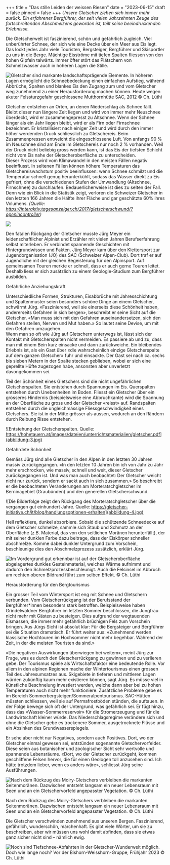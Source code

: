 +++
title = "Das stille Leiden der weissen Riesen"
date = "2023-06-15"
draft = false
pinned = false
+++
*Unsere Gletscher ziehen sich immer mehr zurück. Ein erfahrener Bergführer, der seit vielen Jahrzehnten Zeuge des fortschreitenden Abschmelzens geworden ist, teilt seine beeindruckenden Erlebnisse.*

[](<>)Die Gletscherwelt ist faszinierend, schön und gefährlich zugleich. Viel unberührter Schnee, der sich wie eine Decke über ein Meer aus Eis legt. Das lockt jedes Jahr viele Touristen, Bergsteiger, Bergführer und Skisportler zu uns in die Berge. Mächtige Eisströme mit tiefen Spalten fliessen von den hohen Gipfeln talwärts. Immer öfter stört das Plätschern von Schmelzwasser auch in höheren Lagen die Stille.

![Gletscher sind markante landschaftsprägende Elemente. In höheren Lagen ermöglicht die Schneebedeckung einen einfachen Aufstieg, während Abbrüche, Spalten und blankes Eis den Zugang zum und vom Gletscher weg zunehmend zu einer Herausforderung machen können. Heute wegen akuter Felssturzgefahr geschlossene Mutthornhütte SAC, 2012 © Ch. Lüthi](abbildung-1.jpg)

Gletscher entstehen an Orten, an denen Niederschlag als Schnee fällt. Bleibt dieser nun längere Zeit liegen und wird von immer mehr Neuschnee überdeckt, wird er zusammengepresst zu Altschnee. Wenn der Schnee länger als ein Jahr liegen bleibt, wird er als Firn oder Firnschnee bezeichnet. Er kristallisiert nach einiger Zeit und wird durch den immer höher werdenden Druck schliesslich zu Gletschereis. Beim Zusammenpressen entweicht die eingeschlossene Luft. Von anfangs 90 % im Neuschnee sind am Ende im Gletschereis nur noch 2 % vorhanden. Weil der Druck nicht beliebig gross werden kann, ist das Eis der tiefsten Schicht nicht vom Eis nahe der Gletscheroberfläche zu unterscheiden.              \
Dieser Prozess wird vom Klimawandel in den meisten Fällen negativ beeinflusst. In seltenen Fällen können höhere Temperaturen das Gletschereiswachstum positiv beeinflussen: wenn Schnee schmilzt und die Temperatur schnell genug herunterkühlt, sodass das Wasser direkt zu Eis gefriert, ohne die verschiedenen Stufen der Umwandlung (Altschnee, Firnschnee) zu durchlaufen. Bedauerlicherweise ist dies zu selten der Fall. Denn wie ein Blick in die Statistik zeigt, verloren die Schweizer Gletscher in den letzten 166 Jahren die Hälfte ihrer Fläche und gar geschätzte 60% ihres Volumens. *(Quelle: https://interaktiv.tagesanzeiger.ch/2017/gletscherschwund/?openincontroller)*

![](abbildung-2.png)

Den fatalen Rückgang der Gletscher musste Jürg Meyer ein leidenschaftlicher Alpinist und Erzähler mit vielen Jahren Berufserfahrung selbst miterleben. Er verbindet spannende Geschichten mit Hintergrundwissen und Fakten. Jürg Meyer kam über den Klettersport zur Jugendorganisation (JO) des SAC (Schweizer Alpen-Club). Dort traf er auf Jugendliche mit der gleichen Begeisterung für den Alpinsport. Auf gemeinsamen Touren merkte er schnell, dass er auch gerne Touren leitet. Deshalb liess er sich zusätzlich zu einem Geologie-Studium zum Bergführer ausbilden.

Gefährliche Anziehungskraft

Unterschiedliche Formen, Strukturen, Eisabbrüche mit Jahresschichtung und Spaltenmuster seien besonders schöne Dinge an einem Gletscher, schwärmt Jürg. «Faszinierend, weil sie einerseits diese Schönheit haben, andererseits Gefahren in sich bergen», beschreibt er seine Sicht auf die Gletscher. «Man muss sich mit den Gefahren auseinandersetzen, sich den Gefahren stellen, Nerven und Mut haben.» So lautet seine Devise, um mit den Gefahren umzugehen.       \
Wenn man so oft wie Jürg auf Gletschern unterwegs ist, lässt sich der Kontakt mit Gletscherspalten nicht vermeiden. Es passiere ab und zu, dass man mit einem Bein kurz einsacke und dann zurückweiche. Ein bleibendes Erlebnis ist, als ein Gast über «die wahrscheinlich einzige Gletscherspalte auf dem ganzen Gletscher» fuhr und einsackte. Der Gast sei nach ca. sechs bis sieben Metern in der Spalte stecken geblieben, wobei er sich eine geprellte Hüfte zugezogen habe, ansonsten aber unverletzt davongekommen sei.

Teil der Schönheit eines Gletschers sind die nicht ungefährlichen Gletscherspalten. Sie entstehen durch Spannungen im Eis. Querspalten entstehen durch Unebenheiten im Boden. Fliesst ein Gletscher über ein grösseres Hindernis (beispielsweise eine Abbruchkante) wird die Spannung an der Oberfläche zu gross und der Gletscher «reisst» auf. Randspalten entstehen durch die ungleichmässige Fliessgeschwindigkeit eines Gletschers. Sie ist in der Mitte grösser als aussen, wodurch an den Rändern durch Reibung Risse entstehen.

![Entstehung der Gletscherspalten. Quelle: https://hohetauern.at/images/dateien/unterrichtsmaterialien/gletscher.pdf](abbildung-3.jpg)

Gefährdete Schönheit

Gemäss Jürg sind alle Gletscher in den Alpen in den letzten 30 Jahren massiv zurückgegangen. «In den letzten 10 Jahren bin ich von Jahr zu Jahr mehr erschrocken, wie massiv, schnell und weit, dieser Gletscher zurückgegangen ist. Und was man auch beobachtet: Der Gletscher weicht nicht nur zurück, sondern er sackt auch in sich zusammen.» So beschreibt er die beobachteten Veränderungen am Morteratschgletscher im Berninagebiet (Graubünden) und den generellen Gletscherschwund.

![Die Bilderfolge zeigt den Rückgang des Morteratschgletscher über die vergangen gut einhundert Jahre. Quelle: https://gletscher-initiative.ch/it/blog/handlungsoptionen-erhalten](abbildung-4.jpg)

Hell reflektiere, dunkel absorbiere. Sobald die schützende Schneedecke auf dem Gletscher schmelze, sammle sich Staub und Schmutz an der Oberfläche (z.B. Material, das von den seitlichen Moränen herunterfällt), der mit seiner dunklen Farbe dazu beitrage, dass der Eiskörper schneller abschmelze. Komme dabei dunkler Untergrund zum Vorschein, beschleunige dies den Abschmelzprozess zusätzlich, erklärt Jürg.

![Im Vordergrund gut erkennbar ist auf der Gletscheroberfläche abgelagertes dunkles Gesteinmaterial, welches Wärme aufnimmt und dadurch den Schmelzprozessbeschleunigt. Auch die Felsinsel im Abbruch am rechten oberen Bildrand führt zum selben Effekt. © Ch. Lüthi](abbildung-5.jpg)

Herausforderung für den Bergtourismus

Ein grosser Teil vom Wintersport ist eng mit Schnee und Gletschern verbunden. Vom Gletscherrückgang ist der Berufsstand der Bergführer*innen besonders stark betroffen. Beispielsweise haben Grindelwaldner Bergführer im letzten Sommer beschlossen, die Jungfrau nicht mehr mit Gästen zu besteigen. Dies aufgrund der wegtauenden Eismassen, die immer mehr gefährlich brüchigen Fels zum Vorschein bringen. Aus Jürgs Sicht ist absolut klar: Für die Bergsteiger und Bergführer sei die Situation dramatisch. Er führt weiter aus: «Zunehmend werden klassische Hochtouren im Hochsommer nicht mehr begehbar. Während der Zeit, in der die meisten Touristen da sind.»

«Die negativen Auswirkungen überwiegen bei weitem», meint Jürg zur Frage, was es durch den Gletscherrückgang zu gewinnen und zu verlieren gebe. Der Tourismus spiele als Wirtschaftsfaktor eine bedeutende Rolle. Vor allem in den alpinen Regionen mache der Wintertourismus einen grossen Teil des Jahresumsatzes aus. Skigebiete in tieferen und mittleren Lagen würden zukünftig kaum mehr existieren können, sagt Jürg. Es müsse viel in künstliche Beschneiung investiert werden, welche dann aber bei zu hohen Temperaturen auch nicht mehr funktioniere. Zusätzliche Probleme gebe es im Bereich Sommerbergsteigen/Sommeralpentourismus. SAC-Hütten müssten schliessen, weil sie auf Permafrostböden stünden, die auftauen. In der Folge bewege sich oft der Untergrund, was gefährlich sei. Er fügt hinzu, dass das «Wasser-Sommerreservoir» für die Stromerzeugung und für die Landwirtschaft kleiner würde. Das Niederschlagsregime verändere sich und ohne die Gletscher gebe es trockenere Sommer, ausgetrocknete Flüsse und ein Absinken des Grundwasserspiegels.

Er sehe aber nicht nur Negatives, sondern auch Positives. Dort, wo der Gletscher einmal gewesen sei, entstünden sogenannte Gletschervorfelder. Diese seien aus botanischer und zoologischer Sicht sehr wertvolle und spannende Lebensräume. «Dort, wo der Gletscher zurückgeht, kommen geschliffene Felsen hervor, die für einen Geologen toll anzusehen sind. Ich hätte trotzdem lieber, wenn es anders wäre», schliesst Jürg seine Ausführungen.

![Nach dem Rückzug des Moiry-Gletschers verbleiben die markanten Seitenmoränen. Dazwischen entsteht langsam ein neuer Lebensraum mit Seen und an ein Gletschervorfeld angepasster Vegetation. © Ch. Lüthi](abbildung-6.jpg)

Nach dem Rückzug des Moiry-Gletschers verbleiben die markanten Seitenmoränen. Dazwischen entsteht langsam ein neuer Lebensraum mit Seen und an ein Gletschervorfeld angepasster Vegetation. © Ch. Lüthi

Die Gletscher verschwinden zunehmend aus unseren Bergen. Faszinierend, gefährlich, wunderschön, märchenhaft. Es gibt viele Wörter, um sie zu beschreiben, aber wir müssen uns wohl damit abfinden, dass sie etwas ganz sicher nicht sind – nämlich ewig.

![Noch sind Tiefschnee-Abfahrten in der Gletscher-Wunderwelt möglich. Doch wie lange noch? Vor der Bishorn-Weisshorn-Gruppe, Frühjahr 2023 © Ch. Lüthi](abbildung-7.jpg)